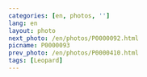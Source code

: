 ```yaml
---
categories: [en, photos, '']
lang: en
layout: photo
next_photo: /en/photos/P0000092.html
picname: P0000093
prev_photo: /en/photos/P0000410.html
tags: [Leopard]
---
```

